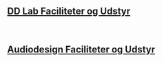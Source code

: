 ## [DD Lab Faciliteter og Udstyr](https://raggedyann.github.io/TestTheme/dd-inf/)
&nbsp;
## [Audiodesign Faciliteter og Udstyr](https://raggedyann.github.io/TestTheme/audiodesign/)

<p id="demo"></p>

<script type="text/javascript">
var txtFile = new XMLHttpRequest();
txtFile.onload = function() {
    allText = txtFile.responseText;
    allTextLines = allText.split(/\r\n|\n/);

    for(var i = 0; i < allTextLines.length; i++) {
        document.getElementById("demo").innerHTML += allTextLines[i];
        document.getElementById("demo").innerHTML += '<br/>';
        elements = allTextLines[i].split(",");
        document.getElementById("demo").innerHTML += '##' + elements[0];
        document.getElementById("demo").innerHTML += '<br/><table><tr><td><img src="';
        document.getElementById("demo").innerHTML += elements[1];
        document.getElementById("demo").innerHTML += '"';
        document.getElementById("demo").innerHTML += 'alt="';
        document.getElementById("demo").innerHTML += elements[0];
        document.getElementById("demo").innerHTML += '"';
        document.getElementById("demo").innerHTML += 'style="width: 200px;" /></td> <td><p>';
        document.getElementById("demo").innerHTML += elements[2];
        document.getElementById("demo").innerHTML += '<br/><b>';
        document.getElementById("demo").innerHTML += elements[3];
        document.getElementById("demo").innerHTML += '</b></p></td></tr></table><br/>';
    }
}

txtFile.open("get", "test2.csv", true);
txtFile.send();
</script>
